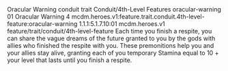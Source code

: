 <ability>
  <name>Oracular Warning</name>
  <metadata>
    <class>conduit</class>
    <feature_type>trait</feature_type>
    <file_dpath>Conduit/4th-Level Features</file_dpath>
    <item_id>oracular-warning</item_id>
    <item_index>01</item_index>
    <item_name>Oracular Warning</item_name>
    <level>4</level>
    <scc>mcdm.heroes.v1:feature.trait.conduit.4th-level-feature:oracular-warning</scc>
    <scdc>1.1.1:5.1.7.10:01</scdc>
    <source>mcdm.heroes.v1</source>
    <type>feature/trait/conduit/4th-level-feature</type>
  </metadata>
  <effects>
    <effect type="mundane">Each time you finish a respite, you can share the vague dreams of the future granted to you by the gods with allies who finished the respite with you. These premonitions help you and your allies stay alive, granting each of you temporary Stamina equal to 10 + your level that lasts until you finish a respite.</effect>
  </effects>
</ability>
